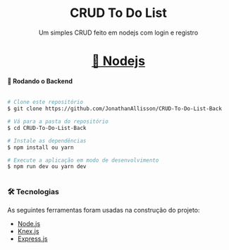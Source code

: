 <h1 align="center">CRUD To Do List</h1>
<p align="center">Um simples CRUD feito em nodejs com login e registro</p>
<h1 align="center">
    <a href="https://nodejs.org/pt-br/">🔗 Nodejs</a>
</h1>

#### 🎲 Rodando o Backend

```bash

# Clone este repositório
$ git clone https://github.com/JonathanAllisson/CRUD-To-Do-List-Back

# Vá para a pasta do repositório
$ cd CRUD-To-Do-List-Back

# Instale as dependências
$ npm install ou yarn

# Execute a aplicação em modo de desenvolvimento
$ npm run dev ou yarn dev
 

```

### 🛠 Tecnologias

As seguintes ferramentas foram usadas na construção do projeto:

- [Node.js](https://nodejs.org/en/)
- [Knex.js](http://knexjs.org)
- [Express.js](https://expressjs.com/pt-br/)
